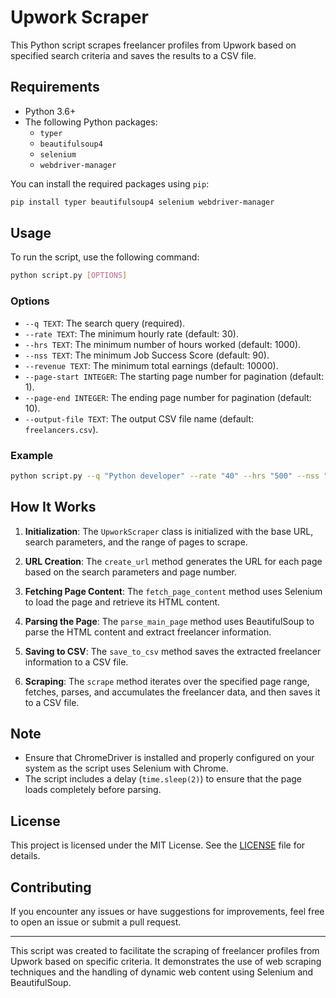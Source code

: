 
# Upwork Scraper

This Python script scrapes freelancer profiles from Upwork based on specified search criteria and saves the results to a CSV file.

## Requirements

- Python 3.6+
- The following Python packages:
  - `typer`
  - `beautifulsoup4`
  - `selenium`
  - `webdriver-manager`

You can install the required packages using `pip`:

```bash
pip install typer beautifulsoup4 selenium webdriver-manager
```

## Usage

To run the script, use the following command:

```bash
python script.py [OPTIONS]
```

### Options

- `--q TEXT`: The search query (required).
- `--rate TEXT`: The minimum hourly rate (default: 30).
- `--hrs TEXT`: The minimum number of hours worked (default: 1000).
- `--nss TEXT`: The minimum Job Success Score (default: 90).
- `--revenue TEXT`: The minimum total earnings (default: 10000).
- `--page-start INTEGER`: The starting page number for pagination (default: 1).
- `--page-end INTEGER`: The ending page number for pagination (default: 10).
- `--output-file TEXT`: The output CSV file name (default: `freelancers.csv`).

### Example

```bash
python script.py --q "Python developer" --rate "40" --hrs "500" --nss "95" --revenue "20000" --page-start 1 --page-end 5 --output-file "python_developers.csv"
```

## How It Works

1. **Initialization**: The `UpworkScraper` class is initialized with the base URL, search parameters, and the range of pages to scrape.

2. **URL Creation**: The `create_url` method generates the URL for each page based on the search parameters and page number.

3. **Fetching Page Content**: The `fetch_page_content` method uses Selenium to load the page and retrieve its HTML content.

4. **Parsing the Page**: The `parse_main_page` method uses BeautifulSoup to parse the HTML content and extract freelancer information.

5. **Saving to CSV**: The `save_to_csv` method saves the extracted freelancer information to a CSV file.

6. **Scraping**: The `scrape` method iterates over the specified page range, fetches, parses, and accumulates the freelancer data, and then saves it to a CSV file.

## Note

- Ensure that ChromeDriver is installed and properly configured on your system as the script uses Selenium with Chrome.
- The script includes a delay (`time.sleep(2)`) to ensure that the page loads completely before parsing.

## License

This project is licensed under the MIT License. See the [LICENSE](LICENSE) file for details.

## Contributing

If you encounter any issues or have suggestions for improvements, feel free to open an issue or submit a pull request.

---

This script was created to facilitate the scraping of freelancer profiles from Upwork based on specific criteria. It demonstrates the use of web scraping techniques and the handling of dynamic web content using Selenium and BeautifulSoup.
